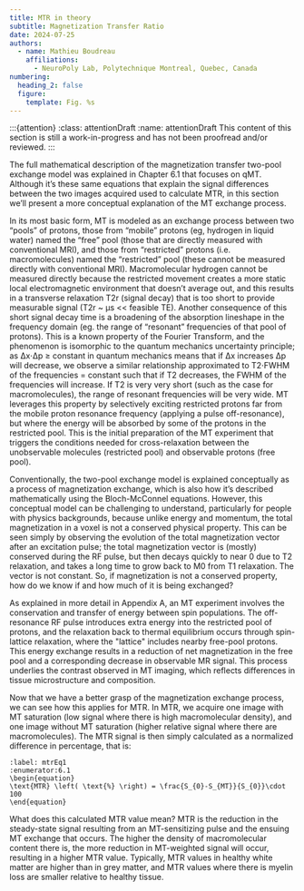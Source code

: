 ```yaml
---
title: MTR in theory
subtitle: Magnetization Transfer Ratio
date: 2024-07-25
authors:
  - name: Mathieu Boudreau
    affiliations:
      - NeuroPoly Lab, Polytechnique Montreal, Quebec, Canada
numbering:
  heading_2: false
  figure:
    template: Fig. %s
---
```


:::{attention}
:class: attentionDraft
:name: attentionDraft
This content of this section is still a work-in-progress and has not been proofread and/or reviewed.
:::


The full mathematical description of the magnetization transfer two-pool exchange model was explained in Chapter 6.1 that focuses on qMT. Although it’s these same equations that explain the signal differences between the two images acquired used to calculate MTR, in this section we’ll present a more conceptual explanation of the MT exchange process.

In its most basic form, MT is modeled as an exchange process between two “pools” of protons, those from “mobile” protons (eg, hydrogen in liquid water) named the “free” pool (those that are directly measured with conventional MRI), and those from “restricted” protons (i.e. macromolecules) named the “restricted” pool (these cannot be measured directly with conventional MRI). Macromolecular hydrogen cannot be measured directly because the restricted movement creates a more static local electromagnetic environment that doesn’t average out, and this results in a transverse relaxation T2r (signal decay) that is too short to provide measurable signal (T2r ~ μs << feasible TE). Another consequence of this short signal decay time is a broadening of the absorption lineshape in the frequency domain (eg. the range of “resonant” frequencies of that pool of protons). This is a known property of the Fourier Transform, and the phenomenon is isomorphic to the quantum mechanics uncertainty principle; as Δx⋅Δp ≥ constant in quantum mechanics means that if Δx increases Δp will decrease, we observe a similar relationship approximated to T2⋅FWHM of the frequencies = constant such that if T2 decreases, the FWHM of the frequencies will increase. If T2 is very very short (such as the case for macromolecules), the range of resonant frequencies will be very wide. MT leverages this property by selectively exciting restricted protons far from the mobile proton resonance frequency (applying a pulse off-resonance), but where the energy will be absorbed by some of the protons in the restricted pool. This is the initial preparation of the MT experiment that triggers the conditions needed for cross-relaxation between the unobservable molecules (restricted pool) and observable protons (free pool).

Conventionally, the two-pool exchange model is explained conceptually as a process of magnetization exchange, which is also how it’s described mathematically using the Bloch-McConnel equations. However, this conceptual model can be challenging to understand, particularly for people with physics backgrounds, because unlike energy and momentum, the total magnetization in a voxel is not a conserved physical property. This can be seen simply by observing the evolution of the total magnetization vector after an excitation pulse; the total magnetization vector is (mostly) conserved during the RF pulse, but then decays quickly to near 0 due to T2 relaxation, and takes a long time to grow back to M0 from T1 relaxation. The vector is not constant. So, if magnetization is not a conserved property, how do we know if and how much of it is being exchanged?

As explained in more detail in Appendix A, an MT experiment involves the conservation and transfer of energy between spin populations. The off-resonance RF pulse introduces extra energy into the restricted pool of protons, and the relaxation back to thermal equilibrium occurs through spin-lattice relaxation, where the "lattice" includes nearby free-pool protons. This energy exchange results in a reduction of net magnetization in the free pool and a corresponding decrease in observable MR signal. This process underlies the contrast observed in MT imaging, which reflects differences in tissue microstructure and composition.

Now that we have a better grasp of the magnetization exchange process, we can see how this applies for MTR. In MTR, we acquire one image with MT saturation (low signal where there is high macromolecular density), and one image without MT saturation (higher relative signal where there are macromolecules). The MTR signal is then simply calculated as a normalized difference in percentage, that is:

```{math}
:label: mtrEq1
:enumerator:6.1
\begin{equation}
\text{MTR} \left( \text{%} \right) = \frac{S_{0}-S_{MT}}{S_{0}}\cdot 100
\end{equation}
```

What does this calculated MTR value mean? MTR is the reduction in the steady-state signal resulting from an MT-sensitizing pulse and the ensuing MT exchange that occurs. The higher the density of macromolecular content there is, the more reduction in MT-weighted signal will occur, resulting in a higher MTR value. Typically, MTR values in healthy white matter are higher than in grey matter, and MTR values where there is myelin loss are smaller relative to healthy tissue.
